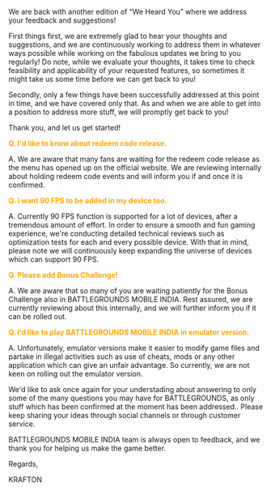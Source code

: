 
We are back with another edition of “We Heard You” where we address your feedback and suggestions!

First things first, we are extremely glad to hear your thoughts and suggestions, and we are continuously working to address them in whatever ways possible while working on the fabulous updates we bring to you regularly! Do note, while we evaluate your thoughts, it takes time to check feasibility and applicability of your requested features, so sometimes it might take us some time before we can get back to you!


Secondly, only a few things have been successfully addressed at this point in time, and we have covered only that. As and when we are able to get into a position to address more stuff, we will promptly get back to you!


Thank you, and let us get started!


<b style="color: orange"> Q. I'd like to know about redeem code release. </b>

A. We are aware that many fans are waiting for the redeem code release as the menu has opened up on the official website. We are reviewing internally about holding redeem code events and will inform you if and once it is confirmed.

 

<b style="color: orange"> Q. I want 90 FPS to be added in my device too. </b>

A. Currently 90 FPS function is supported for a lot of devices, after a tremendous amount of effort. In order to ensure a smooth and fun gaming experience, we're conducting detailed technical reviews such as optimization tests for each and every possible device. With that in mind, please note we will continuously keep expanding the universe of devices which can support 90 FPS.

 

<b style="color: orange"> Q. Please add Bonus Challenge! </b>

A. We are aware that so many of you are waiting patiently for the Bonus Challenge also in BATTLEGROUNDS MOBILE INDIA. Rest assured, we are currently reviewing about this internally, and we will further inform you if it can be rolled out.

 

<b style="color: orange"> Q. I’d like to play BATTLEGROUNDS MOBILE INDIA in emulator version. </b>

A. Unfortunately, emulator versions make it easier to modify game files and partake in illegal activities such as use of cheats, mods or any other application which can give an unfair advantage. So currently, we are not keen on rolling out the emulator version.

We'd like to ask once again for your understading about answering to only some of the many questions you may have for BATTLEGROUNDS, as only stuff which has been confirmed at the moment has been addressed.. Please keep sharing your ideas through social channels or through customer service.

BATTLEGROUNDS MOBILE INDIA team is always open to feedback, and we thank you for helping us make the game better.

Regards,

KRAFTON